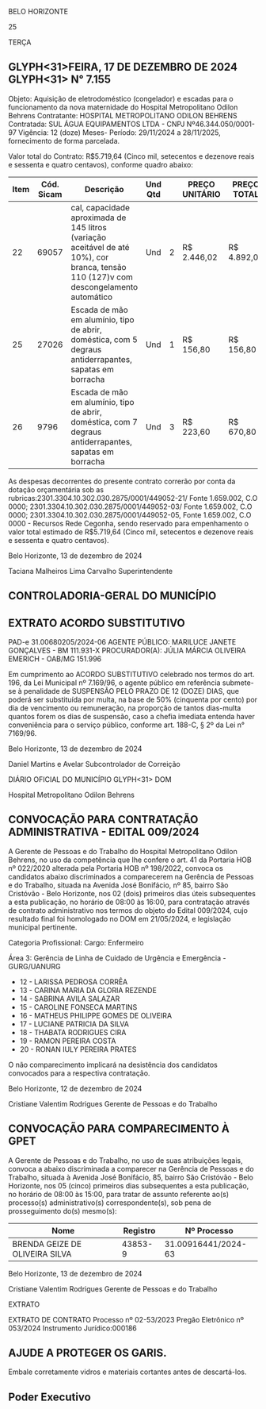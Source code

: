 <!-- image -->

BELO HORIZONTE

25

TERÇA

## GLYPH<31>FEIRA, 17 DE DEZEMBRO DE 2024 GLYPH<31> N° 7.155

Objeto: Aquisição de eletrodoméstico (congelador) e escadas para o funcionamento da nova maternidade do Hospital Metropolitano Odilon Behrens Contratante: HOSPITAL METROPOLITANO ODILON BEHRENS Contratada: SUL ÁGUA EQUIPAMENTOS LTDA - CNPJ Nº46.344.050/0001-97 Vigência: 12 (doze) Meses- Período: 29/11/2024 a 28/11/2025, fornecimento de forma parcelada.

Valor total do Contrato: R$5.719,64 (Cinco mil, setecentos e dezenove reais e sessenta e quatro centavos), conforme quadro abaixo:

|   Item |   Cód.  Sicam | Descrição                                                                                                                                      | Und Qtd   |    | PREÇO  UNITÁRIO   | PREÇO TOTAL   | MARCA   |
|--------|---------------|------------------------------------------------------------------------------------------------------------------------------------------------|-----------|----|-------------------|---------------|---------|
|     22 |         69057 | cal,  capacidade  aproximada  de  145  litros  (variação aceitável de até 10%), cor branca,  tensão 110 (127)v com descongelamento  automático | Und       |  2 | R$ 2.446,02       | R$ 4.892,04   | CONSUL  |
|     25 |         27026 | Escada de mão em alumínio, tipo de abrir,  doméstica, com 5 degraus antiderrapantes,  sapatas em borracha                                      | Und       |  1 | R$ 156,80         | R$ 156,80     | ALUMASA |
|     26 |          9796 | Escada de mão em alumínio, tipo de abrir,  doméstica, com 7 degraus antiderrapantes,  sapatas em borracha                                      | Und       |  3 | R$ 223,60         | R$ 670,80     | ALUMASA |

As despesas decorrentes do presente contrato correrão por conta da dotação orçamentária sob as rubricas:2301.3304.10.302.030.2875/0001/449052-21/ Fonte 1.659.002, C.O 0000; 2301.3304.10.302.030.2875/0001/449052-03/ Fonte 1.659.002, C.O 0000; 2301.3304.10.302.030.2875/0001/449052-05, Fonte 1.659.002, C.O 0000 - Recursos Rede Cegonha, sendo reservado para empenhamento o valor total estimado de R$5.719,64 (Cinco mil, setecentos e dezenove reais e sessenta e quatro centavos).

Belo Horizonte, 13 de dezembro de 2024

Taciana Malheiros Lima Carvalho Superintendente

## CONTROLADORIA-GERAL DO MUNICÍPIO

## EXTRATO ACORDO SUBSTITUTIVO

PAD-e 31.00680205/2024-06 AGENTE PÚBLICO: MARILUCE JANETE GONÇALVES - BM 111.931-X PROCURADOR(A): JÚLIA MÁRCIA OLIVEIRA EMERICH - OAB/MG 151.996

Em cumprimento ao ACORDO SUBSTITUTIVO celebrado nos termos do art. 196, da Lei Municipal nº 7.169/96, o agente público em referência submete-se à penalidade de SUSPENSÃO PELO PRAZO DE 12 (DOZE) DIAS, que poderá ser substituída por multa, na base de 50% (cinquenta por cento) por dia de vencimento ou remuneração, na proporção de tantos dias-multa quantos forem os dias de suspensão, caso a chefia imediata entenda haver conveniência para o serviço público, conforme art. 188-C, § 2º da Lei n° 7169/96.

Belo Horizonte, 13 de dezembro de 2024

Daniel Martins e Avelar Subcontrolador de Correição

DIÁRIO OFICIAL DO MUNICÍPIO GLYPH<31> DOM

Hospital Metropolitano Odilon Behrens

## CONVOCAÇÃO PARA CONTRATAÇÃO ADMINISTRATIVA - EDITAL 009/2024

A Gerente de Pessoas e do Trabalho do Hospital Metropolitano Odilon Behrens, no uso da competência que lhe confere o art. 41 da Portaria HOB nº 022/2020 alterada pela Portaria HOB nº 198/2022, convoca os candidatos abaixo discriminados a comparecerem na Gerência de Pessoas e do Trabalho, situada na Avenida José Bonifácio, nº 85, bairro São Cristóvão - Belo Horizonte, nos 02 (dois) primeiros dias úteis subsequentes a esta publicação, no horário de 08:00 às 16:00, para contratação através de contrato administrativo nos termos do objeto do Edital 009/2024, cujo resultado final foi homologado no DOM em 21/05/2024,  e legislação municipal pertinente.

Categoria Profissional: Cargo: Enfermeiro

Área 3: Gerência de Linha de Cuidado de Urgência e Emergência - GURG/UANURG

- 12 - LARISSA PEDROSA CORRÊA
- 13 - CARINA MARIA DA GLORIA REZENDE
- 14 - SABRINA AVILA SALAZAR
- 15 - CAROLINE FONSECA MARTINS
- 16 - MATHEUS PHILIPPE GOMES DE OLIVEIRA
- 17 - LUCIANE PATRICIA DA SILVA
- 18 - THABATA RODRIGUES CIRA
- 19 - RAMON PEREIRA COSTA
- 20 - RONAN IULY PEREIRA PRATES

O não comparecimento implicará na desistência dos candidatos convocados para a respectiva contratação.

Belo Horizonte, 12 de dezembro de 2024

Cristiane Valentim Rodrigues Gerente de Pessoas e do Trabalho

## CONVOCAÇÃO PARA COMPARECIMENTO À GPET

A Gerente de Pessoas e do Trabalho, no uso de suas atribuições legais, convoca a abaixo discriminada a comparecer na Gerência de Pessoas e do Trabalho, situada à Avenida José Bonifácio, 85, bairro São Cristóvão - Belo Horizonte, nos 05 (cinco) primeiros dias subsequentes a esta publicação, no horário de 08:00 às 15:00, para tratar de assunto referente ao(s) processo(s) administrativo(s) correspondente(s), sob pena de prosseguimento do(s) mesmo(s):

| Nome                           | Registro   | Nº Processo         |
|--------------------------------|------------|---------------------|
| BRENDA GEIZE DE OLIVEIRA SILVA | 43853-9    | 31.00916441/2024-63 |

Belo Horizonte, 13 de dezembro de 2024

Cristiane Valentim Rodrigues Gerente de Pessoas e do Trabalho

EXTRATO

EXTRATO DE CONTRATO Processo nº 02-53/2023 Pregão Eletrônico nº 053/2024 Instrumento Jurídico:000186

<!-- image -->

## AJUDE A PROTEGER OS GARIS.

Embale corretamente vidros e materiais cortantes antes de descartá-los.

## Poder Executivo

<!-- image -->